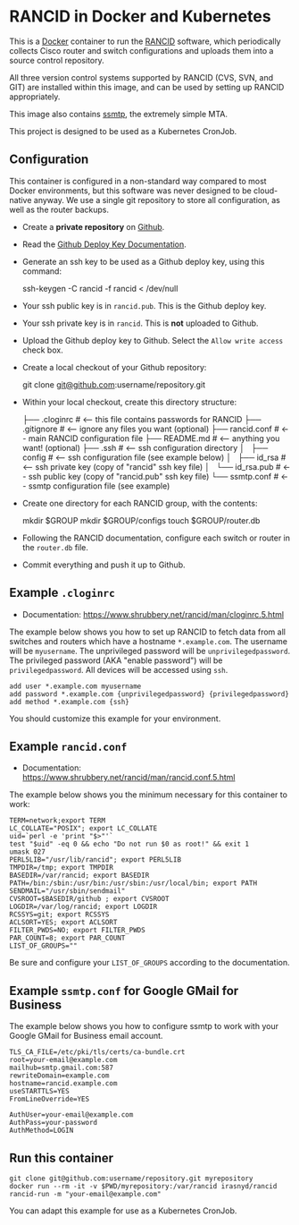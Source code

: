 # RANCID in Docker and Kubernetes

This is a [Docker](https://www.docker.com/) container to run the
[RANCID](http://www.shrubbery.net/rancid/) software, which periodically
collects Cisco router and switch configurations and uploads them into
a source control repository.

All three version control systems supported by RANCID (CVS, SVN, and GIT) are
installed within this image, and can be used by setting up RANCID
appropriately.

This image also contains [ssmtp](https://wiki.debian.org/sSMTP), the extremely
simple MTA.

This project is designed to be used as a Kubernetes CronJob.

## Configuration

This container is configured in a non-standard way compared to most Docker
environments, but this software was never designed to be cloud-native anyway.
We use a single git repository to store all configuration, as well as the
router backups.

* Create a **private repository** on [Github](https://github.com/).
* Read the [Github Deploy Key Documentation](https://developer.github.com/v3/guides/managing-deploy-keys/#deploy-keys).
* Generate an ssh key to be used as a Github deploy key, using this command:

    ssh-keygen -C rancid -f rancid < /dev/null

* Your ssh public key is in `rancid.pub`. This is the Github deploy key.
* Your ssh private key is in `rancid`. This is **not** uploaded to Github.
* Upload the Github deploy key to Github. Select the `Allow write access` check box.

* Create a local checkout of your Github repository:

    git clone git@github.com:username/repository.git

* Within your local checkout, create this directory structure:

    ├── .cloginrc           # <-- this file contains passwords for RANCID
    ├── .gitignore          # <-- ignore any files you want (optional)
    ├── rancid.conf         # <-- main RANCID configuration file
    ├── README.md           # <-- anything you want! (optional)
    ├── .ssh                # <-- ssh configuration directory
    │   ├── config          # <-- ssh configuration file (see example below)
    │   ├── id_rsa          # <-- ssh private key (copy of "rancid" ssh key file)
    │   └── id_rsa.pub      # <-- ssh public key (copy of "rancid.pub" ssh key file)
    └── ssmtp.conf          # <-- ssmtp configuration file (see example)

* Create one directory for each RANCID group, with the contents:

    mkdir $GROUP
    mkdir $GROUP/configs
    touch $GROUP/router.db

* Following the RANCID documentation, configure each switch or router in the
  `router.db` file.

* Commit everything and push it up to Github.

## Example `.cloginrc`

* Documentation: <https://www.shrubbery.net/rancid/man/cloginrc.5.html>

The example below shows you how to set up RANCID to fetch data from all
switches and routers which have a hostname `*.example.com`. The username
will be `myusername`. The unprivileged password will be `unprivilegedpassword`.
The privileged password (AKA "enable password") will be `privilegedpassword`.
All devices will be accessed using `ssh`.

    add user *.example.com myusername
    add password *.example.com {unprivilegedpassword} {privilegedpassword}
    add method *.example.com {ssh}

You should customize this example for your environment.

## Example `rancid.conf`

* Documentation: <https://www.shrubbery.net/rancid/man/rancid.conf.5.html>

The example below shows you the minimum necessary for this container to work:

    TERM=network;export TERM
    LC_COLLATE="POSIX"; export LC_COLLATE
    uid=`perl -e 'print "$>"'`
    test "$uid" -eq 0 && echo "Do not run $0 as root!" && exit 1
    umask 027
    PERL5LIB="/usr/lib/rancid"; export PERL5LIB
    TMPDIR=/tmp; export TMPDIR
    BASEDIR=/var/rancid; export BASEDIR
    PATH=/bin:/sbin:/usr/bin:/usr/sbin:/usr/local/bin; export PATH
    SENDMAIL="/usr/sbin/sendmail"
    CVSROOT=$BASEDIR/github ; export CVSROOT
    LOGDIR=/var/log/rancid; export LOGDIR
    RCSSYS=git; export RCSSYS
    ACLSORT=YES; export ACLSORT
    FILTER_PWDS=NO; export FILTER_PWDS
    PAR_COUNT=8; export PAR_COUNT
    LIST_OF_GROUPS=""

Be sure and configure your `LIST_OF_GROUPS` according to the documentation.

## Example `ssmtp.conf` for Google GMail for Business

The example below shows you how to configure ssmtp to work with your
Google GMail for Business email account.

    TLS_CA_FILE=/etc/pki/tls/certs/ca-bundle.crt
    root=your-email@example.com
    mailhub=smtp.gmail.com:587
    rewriteDomain=example.com
    hostname=rancid.example.com
    useSTARTTLS=YES
    FromLineOverride=YES

    AuthUser=your-email@example.com
    AuthPass=your-password
    AuthMethod=LOGIN

## Run this container

    git clone git@github.com:username/repository.git myrepository
    docker run --rm -it -v $PWD/myrepository:/var/rancid irasnyd/rancid rancid-run -m "your-email@example.com"

You can adapt this example for use as a Kubernetes CronJob.
